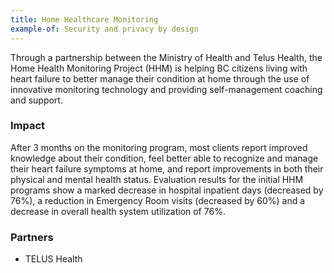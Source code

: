 ```yaml
---
title: Home Healthcare Monitoring
example-of: Security and privacy by design
---
```


Through a partnership between the Ministry of Health and Telus Health, the Home Health Monitoring Project (HHM) is helping BC citizens living with heart failure to better manage their condition at home through the use of innovative monitoring technology and providing self-management coaching and support.

### Impact

After 3 months on the monitoring program, most clients report improved knowledge about their condition, feel better able to recognize and manage their heart failure symptoms at home, and report improvements in both their physical and mental health status. Evaluation results for the initial HHM programs show a marked decrease in hospital inpatient days (decreased by 76%), a reduction in Emergency Room visits (decreased by 60%) and a decrease in overall health system utilization of 76%.

### Partners

* TELUS Health
